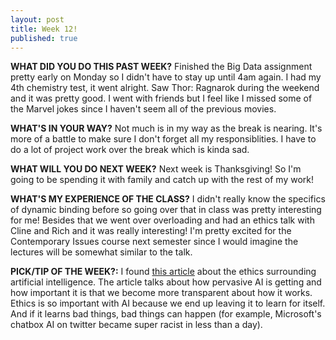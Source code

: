 ```yaml
---
layout: post
title: Week 12!
published: true
---
```


**WHAT DID YOU DO THIS PAST WEEK?** Finished the Big Data assignment pretty early on Monday so I didn't have to stay up until 4am again. I had my 4th chemistry test, it went alright. Saw Thor: Ragnarok during the weekend and it was pretty good. I went with friends but I feel like I missed some of the Marvel jokes since I haven't seem all of the previous movies.

**WHAT'S IN YOUR WAY?** Not much is in my way as the break is nearing. It's more of a battle to make sure I don't forget all my responsiblities. I have to do a lot of project work over the break which is kinda sad.

**WHAT WILL YOU DO NEXT WEEK?** Next week is Thanksgiving! So I'm going to be spending it with family and catch up with the rest of my work!

**WHAT'S MY EXPERIENCE OF THE CLASS?** I didn't really know the specifics of dynamic binding before so going over that in class was pretty interesting for me! Besides that we went over overloading and had an ethics talk with Cline and Rich and it was really interesting! I'm pretty excited for the Contemporary Issues course next semester since I would imagine the lectures will be somewhat similar to the talk. 

**PICK/TIP OF THE WEEK?:** I found [this article](https://www.theguardian.com/science/2017/nov/05/computer-says-no-why-making-ais-fair-accountable-and-transparent-is-crucial) about the ethics surrounding artificial intelligence. The article talks about how pervasive AI is getting and how important it is that we become more transparent about how it works. Ethics is so important with AI because we end up leaving it to learn for itself. And if it learns bad things, bad things can happen (for example, Microsoft's chatbox AI on twitter became super racist in less than a day).
